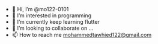 - 👋 Hi, I’m @mo122-0101
- 👀 I’m interested in programming
- 🌱 I’m currently keep learning flutter   
- 💞️ I’m looking to collaborate on ...
- 📫 How to reach me mohammedtawhied122@gmail.com

<!---
mo122-0101/mo122-0101 is a ✨ special ✨ repository because its `README.md` (this file) appears on your GitHub profile.
You can click the Preview link to take a look at your changes.
--->
